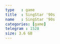 ```yaml
---
type   : game
title  : SingStar '90s
name   : SingStar '90s
categories: [game]
telegram : 1528
size: 3.6 GB
---
```



